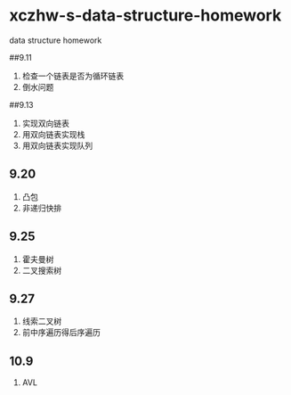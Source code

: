 # xczhw-s-data-structure-homework
data structure homework



##9.11

1. 检查一个链表是否为循环链表
2. 倒水问题


##9.13

1. 实现双向链表
2. 用双向链表实现栈
3. 用双向链表实现队列



## 9.20

1. 凸包
2. 非递归快排



## 9.25

1. 霍夫曼树
2. 二叉搜索树


## 9.27

1. 线索二叉树
2. 前中序遍历得后序遍历

## 10.9

1. AVL


